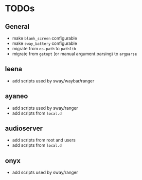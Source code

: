 # TODOs

## General

* make `blank_screen` configurable
* make `sway_battery` configurable
* migrate from `os.path` to `pathlib`
* migrate from `getopt` (or manual argument parsing) to `argparse`

## leena

* add scripts used by sway/waybar/ranger

## ayaneo

* add scripts used by sway/ranger
* add scripts from `local.d`

## audioserver

* add scripts from root and users
* add scripts from `local.d`

## onyx

* add scripts used by sway/ranger
